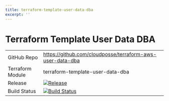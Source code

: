 ```yaml
---
title: terraform-template-user-data-dba
excerpt: ''
---
```


# Terraform Template User Data DBA

|                  |                                                                                                                                                                              |
|:-----------------|:-----------------------------------------------------------------------------------------------------------------------------------------------------------------------------|
| GitHub Repo      | <https://github.com/cloudposse/terraform-aws-user-data-dba>                                                                                                                  |
| Terraform Module | terraform-template-user-data-dba                                                                                                                                             |
| Release          | [![Release](https://img.shields.io/github/release/cloudposse/terraform-template-user-data-dba.svg)](https://github.com/cloudposse/terraform-template-user-data-dba/releases) |
| Build Status     | [![Build Status](https://travis-ci.org/cloudposse/terraform-template-user-data-dba.svg?branch=master)](https://travis-ci.org/cloudposse/terraform-template-user-data-dba)    |
